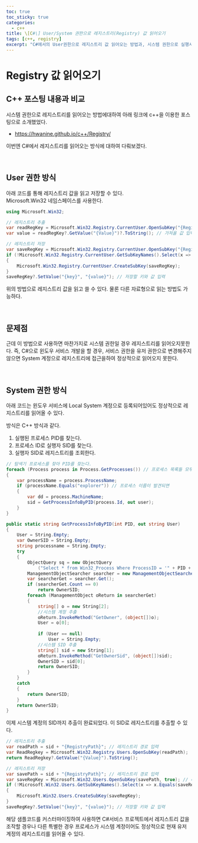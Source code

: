 ```yaml
---
toc: true
toc_sticky: true
categories:
  - c++
title: \[C#\] User/System 권한으로 레지스트리(Registry) 값 읽어오기
tags: [c++, registry]
excerpt: "C#에서의 User권한으로 레지스트리 값 읽어오는 방법과, 시스템 권한으로 실행시 레지스트리 값 읽어오는 방법에 대하여"
---
```


# Registry 값 읽어오기

## C++ 포스팅 내용과 비교

시스템 권한으로 레지스트리를 읽어오는 방법에대하여 아래 링크에 c++을 이용한 포스팅으로 소개했었다.  
- https://hwanine.github.io/c++/Registry/

이번엔 C#에서 레지스트리를 읽어오는 방식에 대하여 다뤄보겠다.

<br>

## User 권한 방식

아래 코드를 통해 레지스트리 값을 읽고 저장할 수 있다.  
Microsoft.Win32 네임스페이스를 사용한다.

```c#
using Microsoft.Win32;

// 레지스트리 추출
var readRegKey = Microsoft.Win32.Registry.CurrentUser.OpenSubKey("{RegistryPath}"); // 레지스트리 경로 입력
var value = readRegKey?.GetValue("{Value}")?.ToString(); // 가져올 값 입력

// 레지스트리 저장
var saveRegKey = Microsoft.Win32.Registry.CurrentUser.OpenSubKey("{RegistryPath}", true); // 레지스트리 경로 입력
if (!Microsoft.Win32.Registry.CurrentUser.GetSubKeyNames().Select(x => x.Equals(saveRegKey)).Any())
{
    Microsoft.Win32.Registry.CurrentUser.CreateSubKey(saveRegKey);
}
saveRegKey?.SetValue("{key}", "{value}"); // 저장할 키와 값 입력
```

위의 방법으로 레지스트리 값을 읽고 쓸 수 있다. 물론 다른 자료형으로 읽는 방법도 가능하다.

<br>

## 문제점

근데 이 방법으로 사용하면 마찬가지로 시스템 권한일 경우 레지스트리를 읽어오지못한다.
즉, C#으로 윈도우 서비스 개발을 할 경우, 서비스 권한을 유저 권한으로 변경해주지 않으면 System 계정으로 레지스트리에 접근을하여 정상적으로 읽어오지 못한다.

<br>

## System 권한 방식

아래 코드는 윈도우 서비스에 Local System 계정으로 등록되어있어도 정상적으로 레지스트리를 읽어올 수 있다.

방식은 C++ 방식과 같다.

1. 실행된 프로세스 PID를 찾는다.
2. 프로세스 ID로 실행자 SID를 찾는다.
3. 실행자 SID로 레지스트리를 조회한다. 

```c#
// 탐색기 프로세스를 찾아 PID를 찾는다.
foreach (Process process in Process.GetProcesses()) // 프로세스 목록들 모두에 대해
{
    var processName = process.ProcessName;
    if (processName.Equals("explorer")) // 프로세스 이름이 발견되면
    {
        var dd = process.MachineName;
        sid = GetProcessInfoByPID(process.Id, out user);
    }
}

public static string GetProcessInfoByPID(int PID, out string User)
{
    User = String.Empty;
    var OwnerSID = String.Empty;
    string processname = String.Empty;
    try
    {
        ObjectQuery sq = new ObjectQuery
            ("Select * from Win32_Process Where ProcessID = '" + PID + "'");
        ManagementObjectSearcher searcher = new ManagementObjectSearcher(sq);
        var searcherGet = searcher.Get();
        if (searcherGet.Count == 0)
            return OwnerSID;
        foreach (ManagementObject oReturn in searcherGet)
        {
            string[] o = new String[2];
            //시스템 계정 추출
            oReturn.InvokeMethod("GetOwner", (object[])o);
            User = o[0];
            
            if (User == null)
                User = String.Empty;
            //시스템 SID 추출
            string[] sid = new String[1];
            oReturn.InvokeMethod("GetOwnerSid", (object[])sid);
            OwnerSID = sid[0];
            return OwnerSID;
        }
    }
    catch
    {
        return OwnerSID;
    }
    return OwnerSID;
}
```

이제 시스템 계정의 SID까지 추출이 완료되었다. 이 SID로 레지스트리를 추출할 수 있다.

```c#
// 레지스트리 추출
var readPath = sid + "{RegistryPath}"; // 레지스트리 경로 입력
var ReadRegkey = Microsoft.Win32.Registry.Users.OpenSubKey(readPath);
return ReadRegkey?.GetValue("{Value}").ToString();

// 레지스트리 저장
var savePath = sid + "{RegistryPath}"; // 레지스트리 경로 입력
var saveRegKey = Microsoft.Win32.Users.OpenSubKey(savePath, true); // 레지스트리 경로 입력
if (!Microsoft.Win32.Users.GetSubKeyNames().Select(x => x.Equals(saveRegKey)).Any())
{
    Microsoft.Win32.Users.CreateSubKey(saveRegKey);
}
saveRegKey?.SetValue("{key}", "{value}"); // 저장할 키와 값 입력
```

해당 샘플코드를 커스터마이징하여 사용하면 C#서비스 프로젝트에서 레지스트리 값을 조작할 경우나 다른 특별한 경우 프로세스가 시스템 계정이어도 정상적으로 현재 유저 계정의 레지스트리를 읽어올 수 있다.

<br>
